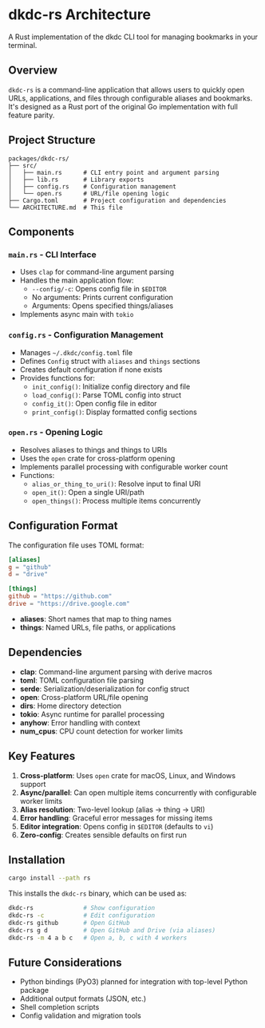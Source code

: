 # dkdc-rs Architecture

A Rust implementation of the dkdc CLI tool for managing bookmarks in your terminal.

## Overview

`dkdc-rs` is a command-line application that allows users to quickly open URLs, applications, and files through configurable aliases and bookmarks. It's designed as a Rust port of the original Go implementation with full feature parity.

## Project Structure

```
packages/dkdc-rs/
├── src/
│   ├── main.rs      # CLI entry point and argument parsing
│   ├── lib.rs       # Library exports
│   ├── config.rs    # Configuration management
│   └── open.rs      # URL/file opening logic
├── Cargo.toml       # Project configuration and dependencies
└── ARCHITECTURE.md  # This file
```

## Components

### `main.rs` - CLI Interface
- Uses `clap` for command-line argument parsing
- Handles the main application flow:
  - `--config/-c`: Opens config file in `$EDITOR`
  - No arguments: Prints current configuration
  - Arguments: Opens specified things/aliases
- Implements async main with `tokio`

### `config.rs` - Configuration Management
- Manages `~/.dkdc/config.toml` file
- Defines `Config` struct with `aliases` and `things` sections
- Creates default configuration if none exists
- Provides functions for:
  - `init_config()`: Initialize config directory and file
  - `load_config()`: Parse TOML config into struct
  - `config_it()`: Open config file in editor
  - `print_config()`: Display formatted config sections

### `open.rs` - Opening Logic
- Resolves aliases to things and things to URIs
- Uses the `open` crate for cross-platform opening
- Implements parallel processing with configurable worker count
- Functions:
  - `alias_or_thing_to_uri()`: Resolve input to final URI
  - `open_it()`: Open a single URI/path
  - `open_things()`: Process multiple items concurrently

## Configuration Format

The configuration file uses TOML format:

```toml
[aliases]
g = "github"
d = "drive"

[things]
github = "https://github.com"
drive = "https://drive.google.com"
```

- **aliases**: Short names that map to thing names
- **things**: Named URLs, file paths, or applications

## Dependencies

- **clap**: Command-line argument parsing with derive macros
- **toml**: TOML configuration file parsing
- **serde**: Serialization/deserialization for config struct
- **open**: Cross-platform URL/file opening
- **dirs**: Home directory detection
- **tokio**: Async runtime for parallel processing
- **anyhow**: Error handling with context
- **num_cpus**: CPU count detection for worker limits

## Key Features

1. **Cross-platform**: Uses `open` crate for macOS, Linux, and Windows support
2. **Async/parallel**: Can open multiple items concurrently with configurable worker limits
3. **Alias resolution**: Two-level lookup (alias → thing → URI)
4. **Error handling**: Graceful error messages for missing items
5. **Editor integration**: Opens config in `$EDITOR` (defaults to `vi`)
6. **Zero-config**: Creates sensible defaults on first run

## Installation

```bash
cargo install --path rs
```

This installs the `dkdc-rs` binary, which can be used as:

```bash
dkdc-rs              # Show configuration
dkdc-rs -c           # Edit configuration
dkdc-rs github       # Open GitHub
dkdc-rs g d          # Open GitHub and Drive (via aliases)
dkdc-rs -m 4 a b c   # Open a, b, c with 4 workers
```

## Future Considerations

- Python bindings (PyO3) planned for integration with top-level Python package
- Additional output formats (JSON, etc.)
- Shell completion scripts
- Config validation and migration tools
